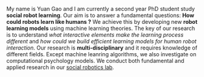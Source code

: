 My name is Yuan Gao and I am currently a second year PhD student study **social robot learning**. Our aim is to answer a fundamental questions: **How could robots learn like humans ?** We achieve this by developing new **robot learning models** using machine learning theories. The key of our research is to understand _what interactive elements make the learning process different_ and _how could we build efficient learning models for human robot interaction_. 
Our research is **multi-disciplinary** and it requires knowledge of different fields. Except machine leanring algorithms, we also investigate on computational psychology models. We conduct both fundamental and applied research in our [social robotics lab](http://hri.research.it.uu.se/people.html).


